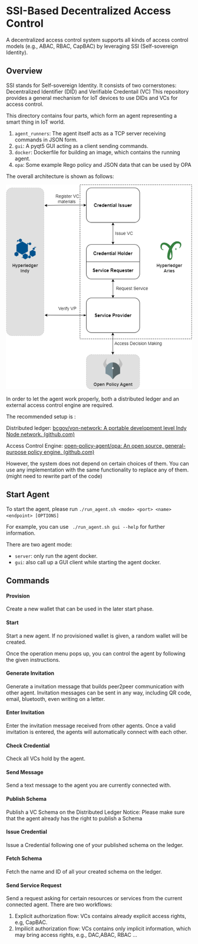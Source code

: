 # SSI-Based Decentralized Access Control

A decentralized access control system supports all kinds of access control models (e.g., ABAC, RBAC, CapBAC) by leveraging SSI (Self-sovereign Identity).

## Overview

SSI stands for Self-sovereign Identity.
It consists of two cornerstones: Decentralized Identifier (DID) and Verifiable Credentail (VC) 
This repository provides a general mechanism for IoT devices to use DIDs and VCs for access control.

This directory contains four parts, which form an agent representing a smart thing in IoT world. 

1.  `agent_runners`: The agent itself acts as a TCP server receiving commands in JSON form.
2.  `gui`: A pyqt5 GUI acting as a client sending commands.
3.  `docker`: Dockerfile for building an image, which contains the running agent.
4.  `opa`: Some example Rego policy and JSON data that can be used by OPA 

The overall architecture is shown as follows:

![implementation.drawio](implementation_arch.png)

In order to let the agent work properly, both a distributed ledger and an external access control engine are required.



The recommended setup is :

Distributed ledger: [bcgov/von-network: A portable development level Indy Node network. (github.com)](https://github.com/bcgov/von-network)

Access Control Engine: [open-policy-agent/opa: An open source, general-purpose policy engine. (github.com)](https://github.com/open-policy-agent/opa)



However, the system does not depend on certain choices of them. You can use any implementation with the same functionality to replace any of them. (might need to rewrite part of the code)



## Start Agent

To start the agent, please run  `./run_agent.sh <mode> <port> <name> <endpoint> [OPTIONS]`

For example, you can use ` ./run_agent.sh gui --help` for further information.

There are two agent mode:

- `server`: only run the agent docker.
- `gui`: also call up a GUI client while starting the agent docker.



## Commands

#### Provision 

Create a new wallet that can be used in the later start phase.

#### Start

Start a new agent. If no provisioned wallet is given, a random wallet will be created.

Once the operation menu pops up, you can control the agent by following the given instructions.

#### Generate Invitation

Generate a invitation message that builds peer2peer communication with other agent.
Invitation messages can be sent in any way, including QR code, email, bluetooth, even writing on a letter.

#### Enter Invitation

Enter the invitation message received from other agents.
Once a valid invitation is entered, the agents will automatically connect with each other.

#### Check Credential

Check all VCs hold by the agent.

#### Send Message

Send a text message to the agent you are currently connected with.

#### Publish Schema

Publish a VC Schema on the Distributed Ledger
Notice: Please make sure that the agent already has the right to publish a Schema

#### Issue Credential

Issue a Credential following one of your published schema on the ledger.

#### Fetch Schema

Fetch the name and ID of all your created schema on the ledger.

#### Send Service Request

Send a request asking for certain resources or services from the current connected agent. 
There are two workflows:
1. Explicit authorization flow: VCs contains already explicit access rights, e.g, CapBAC.
2. Impilicit authorization flow: VCs contains only implicit information, which may bring access rights, e.g., DAC,ABAC, RBAC ... 

